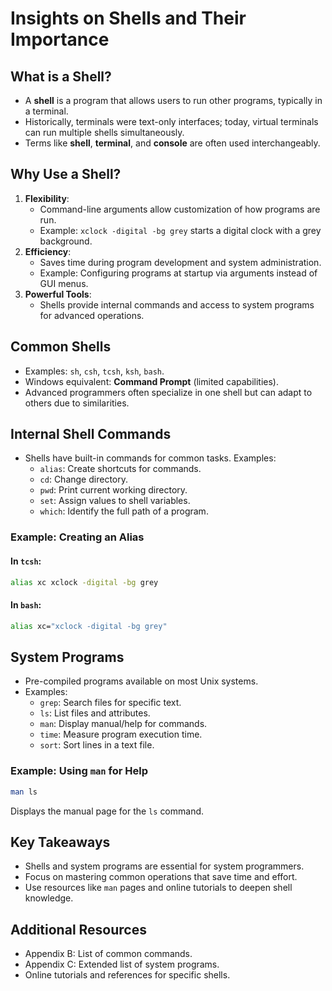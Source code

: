 # Insights on Shells and Their Importance

## What is a Shell?
- A **shell** is a program that allows users to run other programs, typically in a terminal.
- Historically, terminals were text-only interfaces; today, virtual terminals can run multiple shells simultaneously.
- Terms like **shell**, **terminal**, and **console** are often used interchangeably.

## Why Use a Shell?
1. **Flexibility**:
   - Command-line arguments allow customization of how programs are run.
   - Example: `xclock -digital -bg grey` starts a digital clock with a grey background.
2. **Efficiency**:
   - Saves time during program development and system administration.
   - Example: Configuring programs at startup via arguments instead of GUI menus.
3. **Powerful Tools**:
   - Shells provide internal commands and access to system programs for advanced operations.

## Common Shells
- Examples: `sh`, `csh`, `tcsh`, `ksh`, `bash`.
- Windows equivalent: **Command Prompt** (limited capabilities).
- Advanced programmers often specialize in one shell but can adapt to others due to similarities.

## Internal Shell Commands
- Shells have built-in commands for common tasks. Examples:
  - `alias`: Create shortcuts for commands.
  - `cd`: Change directory.
  - `pwd`: Print current working directory.
  - `set`: Assign values to shell variables.
  - `which`: Identify the full path of a program.

### Example: Creating an Alias
#### In `tcsh`:
```bash
alias xc xclock -digital -bg grey
```
#### In `bash`:
```bash
alias xc="xclock -digital -bg grey"
```

## System Programs
- Pre-compiled programs available on most Unix systems.
- Examples:
  - `grep`: Search files for specific text.
  - `ls`: List files and attributes.
  - `man`: Display manual/help for commands.
  - `time`: Measure program execution time.
  - `sort`: Sort lines in a text file.

### Example: Using `man` for Help
```bash
man ls
```
Displays the manual page for the `ls` command.

## Key Takeaways
- Shells and system programs are essential for system programmers.
- Focus on mastering common operations that save time and effort.
- Use resources like `man` pages and online tutorials to deepen shell knowledge.

## Additional Resources
- Appendix B: List of common commands.
- Appendix C: Extended list of system programs.
- Online tutorials and references for specific shells.
